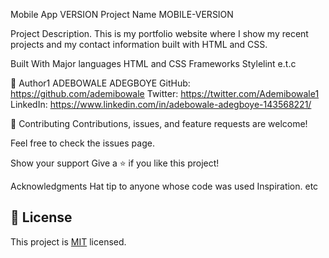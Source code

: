 Mobile App VERSION
Project Name
MOBILE-VERSION

Project Description.
This is my portfolio website where I show my recent projects and my contact information built with HTML and CSS.

Built With
Major languages HTML and CSS
Frameworks
Stylelint e.t.c

👤 Author1
ADEBOWALE ADEGBOYE
GitHub: https://github.com/ademibowale
Twitter: https://twitter.com/Ademibowale1
LinkedIn: https://www.linkedin.com/in/adebowale-adegboye-143568221/

🤝 Contributing
Contributions, issues, and feature requests are welcome!

Feel free to check the issues page.

Show your support
Give a ⭐ if you like this project!


Acknowledgments
Hat tip to anyone whose code was used
Inspiration.
etc
## 📝 License
This project is [MIT](./MIT.md) licensed.